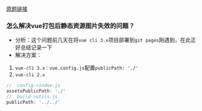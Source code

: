  [原题链接](https://github.com/haizlin/fe-interview/issues/554)
 ### 怎么解决vue打包后静态资源图片失效的问题？
 - 分析：这个问题前几天在将`vue cli 3.x`项目部署到`git pages`刚遇到，在此正好总结记录一下
 - 解决方案：
  1. `vue-cli 3.x：vue.config.js`配置`publicPath: './'`
  2. `vue-cli 2.x `
  ```js
  //  config->index.js
  assetsPublicPath: './'
  //  build->utils.js
  publicPath: '../../'
  ```